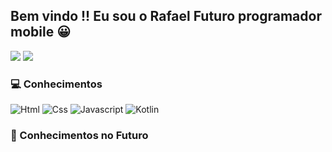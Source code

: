 <div>

## Bem vindo !! Eu sou o Rafael Futuro programador mobile 😀
<img height = 150em src="https://github-readme-stats.vercel.app/api?username=RafaXml&theme=gruvbox&show_icons=true"/>  
<img height = 150em src="https://github-readme-stats.vercel.app/api/top-langs/?username=RafaXml&layout=compact&langs_count=7&theme=gruvbox"/>

</div>

 
<div>

 ### 💻 Conhecimentos 
  
  ![Html](https://img.shields.io/badge/HTML5-E34F26?style=for-the-badge&logo=html5&logoColor=white)
  ![Css](https://img.shields.io/badge/CSS3-1572B6?style=for-the-badge&logo=css3&logoColor=white)
  ![Javascript](https://img.shields.io/badge/JavaScript-F7DF1E?style=for-the-badge&logo=javascript&logoColor=black)
  ![Kotlin](https://img.shields.io/badge/Kotlin-F7DF1E?style=for-the-badge&logo=kotlin&logoColor=black)


### 🌟 Conhecimentos no Futuro 



</div>

 <!--![Snake animation](https://github.com/RafaXml/RafaXml/blob/output/github-contribution-grid-snake.svg)
>
